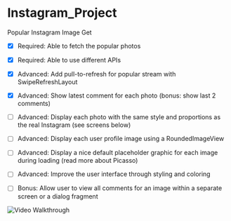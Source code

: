 # Instagram_Project
Popular Instagram Image Get

 * [x] Required: Able to fetch the popular photos
 * [x] Required: Able to use different APIs

 * [x] Advanced: Add pull-to-refresh for popular stream with SwipeRefreshLayout
 * [x] Advanced: Show latest comment for each photo (bonus: show last 2 comments)
 * [ ] Advanced: Display each photo with the same style and proportions as the real Instagram (see screens below)
 * [ ] Advanced: Display each user profile image using a RoundedImageView
 * [ ] Advanced: Display a nice default placeholder graphic for each image during loading (read more about Picasso)
 * [ ] Advanced: Improve the user interface through styling and coloring
 * [ ] Bonus: Allow user to view all comments for an image within a separate screen or a dialog fragment

![Video Walkthrough](https://cloud.githubusercontent.com/assets/10593394/6261287/22538042-b7a2-11e4-9ec5-de03925cd3c3.gif)

